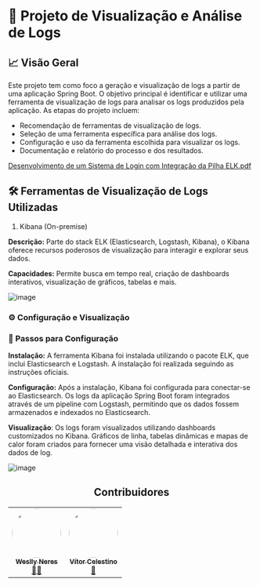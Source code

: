 # 📝 Projeto de Visualização e Análise de Logs 

## 📈 Visão Geral
Este projeto tem como foco a geração e visualização de logs a partir de uma aplicação Spring Boot. O objetivo principal é identificar e utilizar uma ferramenta de visualização de logs para analisar os logs produzidos pela aplicação. As etapas do projeto incluem:

- Recomendação de ferramentas de visualização de logs.
- Seleção de uma ferramenta específica para análise dos logs.
- Configuração e uso da ferramenta escolhida para visualizar os logs.
- Documentação e relatório do processo e dos resultados.

  
[Desenvolvimento de um Sistema de Login com Integração da Pilha ELK.pdf](https://github.com/user-attachments/files/16754826/Desenvolvimento.de.um.Sistema.de.Login.com.Integracao.da.Pilha.ELK.pdf)

## 🛠️ Ferramentas de Visualização de Logs Utilizadas
1. Kibana (On-premise)

**Descrição:** Parte do stack ELK (Elasticsearch, Logstash, Kibana), o Kibana oferece recursos poderosos de visualização para interagir e explorar seus dados.

**Capacidades:** Permite busca em tempo real, criação de dashboards interativos, visualização de gráficos, tabelas e mais.

![image](https://github.com/user-attachments/assets/8f4a1ab0-e509-4dfa-8941-69e0678b9bcc)

### ⚙️ Configuração e Visualização

### 👞 Passos para Configuração

**Instalação:** A ferramenta Kibana foi instalada utilizando o pacote ELK, que inclui Elasticsearch e Logstash. A instalação foi realizada seguindo as instruções oficiais.

**Configuração:** Após a instalação, Kibana foi configurada para conectar-se ao Elasticsearch. Os logs da aplicação Spring Boot foram integrados através de um pipeline com Logstash, permitindo que os dados fossem armazenados e indexados no Elasticsearch.

**Visualização**: Os logs foram visualizados utilizando dashboards customizados no Kibana. Gráficos de linha, tabelas dinâmicas e mapas de calor foram criados para fornecer uma visão detalhada e interativa dos dados de log.

![image](https://github.com/user-attachments/assets/a239648a-0187-4c65-b296-9ddb4f57ebfc)

<h2 align="center">Contribuidores</h2>
<table align="center">
  <tr>
    <td align="center"><a href="https://rocketseat.com.br"><img style="border-radius: 50%;" src="https://avatars.githubusercontent.com/u/117309594?v=4" width="100px;" alt=""/><br /><sub><b>Weslly Neres</b></sub></a><br /><a href="https://rocketseat.com.br/" title="Rocketseat">👨‍🚀</a></td>
    <td align="center"><a href="https://rocketseat.com.br"><img style="border-radius: 50%;" src="https://avatars.githubusercontent.com/u/104214178?v=4" width="100px;" alt=""/><br /><sub><b>Vítor Celestino</b></sub></a><br /><a href="https://rocketseat.com.br/" title="Rocketseat">🚀</a></td>
  </tr>
</table>

